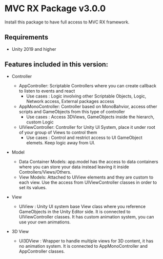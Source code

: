 # MVC RX Package v3.0.0

Install this package to have full access to MVC RX framework.

## Requirements

+ Unity 2019 and higher

## Features included in this version:

+ Controller

    - AppController: Scriptable Controllers where you can create callback to listen to events and react
        - Use cases : Logic involving other Scriptable Objects, Logic, Network access, External packages access
    - AppMonoController: Controller based on MonoBahvior, access other scripts and GameObjects from this type of controller
        - Use cases : Access 3DViews, GameObjects inside the hierarch, custom Logic
    - UIViewController: Controller for Unity UI System, place it under root of your group of Views to control them
        - Use cases : Control and restrict access to UI GameObject elemets. Keep logic away from UI.

+ Model
    - Data Container Models: app.model has the access to data containers where you can store your data instead leaving it inside Controllers/Views/Others.
    - View Models: Attached to UIView elements and they are custom to each view. Use the access from UIViewController classes in order to set its values.

+ View
    - UIView : Unity UI system base View class where you reference GameObjects in the Unity Editor side. It is connected to UIViewController classes. It has custom animation system, you can use your own animations.

+ 3D View
    - UI3DView : Wrapper to handle multiple views for 3D content, it has no animation system. It is connected to AppMonoController and AppController classes.
